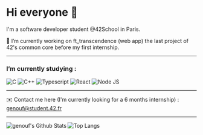# Hi everyone 👋

 I'm a software developer student @42School in Paris.

🔭 I’m currently working on ft_transcendence (web app) the last project of 42's common core before my first internship.

---

### I’m currently studying : <br>
![C](https://img.shields.io/badge/C-00599C?style=for-the-badge&logo=c&logoColor=white)
![C++](https://img.shields.io/badge/C%2B%2B-00599C?style=for-the-badge&logo=c%2B%2B&logoColor=white)
![Typescript](https://img.shields.io/badge/TypeScript-007ACC?style=for-the-badge&logo=typescript&logoColor=white)
![React](https://img.shields.io/badge/React-20232A?style=for-the-badge&logo=react&logoColor=61DAFB)
![Node JS](https://img.shields.io/badge/Node.js-43853D?style=for-the-badge&logo=node.js&logoColor=white)
  
  ---
  
  :envelope: Contact me here (I'm currently looking for a 6 months internship) : genouf@student.42.fr
  
  ---
  <img align="left" alt="genouf's Github Stats" src="https://github-readme-stats.vercel.app/api?username=genouf&count_private=true&show_icons=true&title_color=fff&icon_color=79ff97&text_color=9f9f9f&bg_color=151515&hide_border=true" />

![Top Langs](https://github-readme-stats.vercel.app/api/top-langs/?username=genouf&layout=compact&show_icons=true&title_color=fff&icon_color=79ff97&text_color=9f9f9f&bg_color=151515&hide_border=true)



<!--
42 BADGE
**genouf/genouf** is a ✨ _special_ ✨ repository because its `README.md` (this file) appears on your GitHub profile.

Here are some ideas to get you started:

- 🔭 I’m currently working on ...
- 🌱 I’m currently learning ...
- 👯 I’m looking to collaborate on ...
- 🤔 I’m looking for help with ...
- 💬 Ask me about ...
- 📫 How to reach me: ...
- 😄 Pronouns: ...
- ⚡ Fun fact: ...
-->
